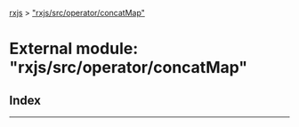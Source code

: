 [rxjs](../README.md) > ["rxjs/src/operator/concatMap"](../modules/_rxjs_src_operator_concatmap_.md)

# External module: "rxjs/src/operator/concatMap"

## Index

---

